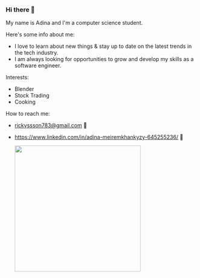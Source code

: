 ### Hi there 👋
My name is Adina and I'm a computer science student. 

Here's some info about me:
- I love to learn about new things & stay up to date on the latest trends in the tech industry.
- I am always looking for opportunities to grow and develop my skills as a software engineer.

Interests:
- Blender
- Stock Trading
- Cooking

How to reach me:
- rickyssson783@gmail.com 🚀
- https://www.linkedin.com/in/adina-meiremkhankyzy-645255236/ 🚀


  <div style="display: flex;">
    <td valign="top"><img width="333px"  src="https://github-readme-stats.vercel.app/api/top-langs/?username=jecraftx&layout=compact&show_icons=true&title_color=blue&icon_color=blue&text_color=blue&bg_color=white"/></td>
  </div>

